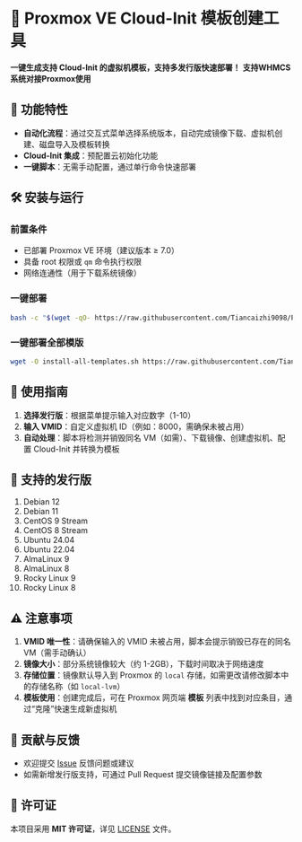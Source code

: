 # 🚀 Proxmox VE Cloud-Init 模板创建工具  
**一键生成支持 Cloud-Init 的虚拟机模板，支持多发行版快速部署！**
**支持WHMCS系统对接Proxmox使用**


## 📖 功能特性  
- **自动化流程**：通过交互式菜单选择系统版本，自动完成镜像下载、虚拟机创建、磁盘导入及模板转换  
- **Cloud-Init 集成**：预配置云初始化功能
- **一键脚本**：无需手动配置，通过单行命令快速部署  


## 🛠️ 安装与运行  
### 前置条件  
- 已部署 Proxmox VE 环境（建议版本 ≥ 7.0）  
- 具备 root 权限或 `qm` 命令执行权限  
- 网络连通性（用于下载系统镜像）  

### 一键部署  
```bash  
bash -c "$(wget -qO- https://raw.githubusercontent.com/Tiancaizhi9098/Proxmox-VE-OS-Template/main/install.sh)"
```
### 一键部署全部模版  
```bash  
wget -O install-all-templates.sh https://raw.githubusercontent.com/Tiancaizhi9098/Proxmox-VE-OS-Template/refs/heads/main/install-all-templates.sh && chmod +x install-all-templates.sh && ./install-all-templates.sh  
```  


## 🚀 使用指南  
1. **选择发行版**：根据菜单提示输入对应数字（1-10）  
2. **输入 VMID**：自定义虚拟机 ID（例如：8000，需确保未被占用）  
3. **自动处理**：脚本将检测并销毁同名 VM（如需）、下载镜像、创建虚拟机、配置 Cloud-Init 并转换为模板  


## 📜 支持的发行版  
1. Debian 12
2. Debian 11
3. CentOS 9 Stream
4. CentOS 8 Stream
5. Ubuntu 24.04
6. Ubuntu 22.04
7. AlmaLinux 9
8. AlmaLinux 8
9. Rocky Linux 9
10. Rocky Linux 8

## ⚠️ 注意事项  
1. **VMID 唯一性**：请确保输入的 VMID 未被占用，脚本会提示销毁已存在的同名 VM（需手动确认）  
2. **镜像大小**：部分系统镜像较大（约 1-2GB），下载时间取决于网络速度  
3. **存储位置**：镜像默认导入到 Proxmox 的 `local` 存储，如需更改请修改脚本中的存储名称（如 `local-lvm`）  
4. **模板使用**：创建完成后，可在 Proxmox 网页端 **模板** 列表中找到对应条目，通过“克隆”快速生成新虚拟机  


## 🤝 贡献与反馈  
- 欢迎提交 [Issue](https://github.com/Tiancaizhi9098/Proxmox-VE-OS-Template/issues) 反馈问题或建议  
- 如需新增发行版支持，可通过 Pull Request 提交镜像链接及配置参数  


## 📄 许可证  
本项目采用 **MIT 许可证**，详见 [LICENSE](LICENSE) 文件。  
